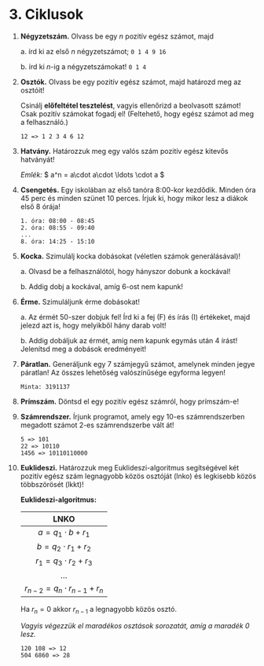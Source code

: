 # 3. Ciklusok

1. **Négyzetszám.** Olvass be egy $n$ pozitív egész számot, majd

    a. írd ki az első $n$ négyzetszámot; `0 1 4 9 16`

    b. írd ki $n$-ig a négyzetszámokat! `0 1 4`

2. **Osztók.** Olvass be egy pozitív egész számot, majd határozd meg az osztóit!

    Csinálj **előfeltétel tesztelést**, vagyis ellenőrizd a beolvasott számot! Csak pozitív számokat fogadj el! (Feltehető, hogy egész számot ad meg a felhasználó.)

    ```
    12 => 1 2 3 4 6 12
    ```

3. **Hatvány.** Határozzuk meg egy valós szám pozitív egész kitevős hatványát!

    *Emlék:* $ a^n = a\cdot a\cdot \ldots \cdot a $

4. **Csengetés.** Egy iskolában az első tanóra 8:00-kor kezdődik. Minden óra 45 perc és minden szünet 10 perces. Írjuk ki, hogy mikor lesz a diákok első 8 órája!

    ```
    1. óra: 08:00 - 08:45
    2. óra: 08:55 - 09:40
    ...
    8. óra: 14:25 - 15:10
    ```

5. **Kocka.** Szimulálj kocka dobásokat (véletlen számok generálásával)!

    a. Olvasd be a felhasználótól, hogy hányszor dobunk a kockával!

    b. Addig dobj a kockával, amíg 6-ost nem kapunk!

6. **Érme.** Szimuláljunk érme dobásokat!

    a. Az érmét 50-szer dobjuk fel! Írd ki a fej (F) és írás (I) értékeket, majd jelezd azt is, hogy melyikből hány darab volt!

    b. Addig dobáljuk az érmét, amíg nem kapunk egymás után 4 írást! Jelenítsd meg a dobások eredményeit!

7. **Páratlan.** Generáljunk egy 7 számjegyű számot, amelynek minden jegye páratlan! Az összes lehetőség valószínűsége egyforma legyen!

    ```
    Minta: 3191137
    ```

8. **Prímszám.** Döntsd el egy pozitív egész számról, hogy prímszám-e!

9.  **Számrendszer.** Írjunk programot, amely egy 10-es számrendszerben megadott számot 2-es számrendszerbe vált át!

    ```
    5 => 101
    22 => 10110
    1456 => 10110110000
    ```

10. **Euklideszi.** Határozzuk meg Euklideszi-algoritmus segítségével két pozitív egész szám legnagyobb közös osztóját (lnko) és legkisebb közös többszörösét (lkkt)!

    **Euklideszi-algoritmus:**

    | LNKO |
    | :-: |
    | $a = q_1 \cdot b + r_1$ |
    | $b = q_2 \cdot r_1 + r_2$ |
    | $r_1 = q_3 \cdot r_2 + r_3$ |
    | $\ldots$ |
    | $r_{n-2} = q_{n} \cdot r_{n-1} + r_{n}$ |

    Ha $r_n = 0$ akkor $r_{n-1}$ a legnagyobb közös osztó.

    *Vagyis végezzük el maradékos osztások sorozatát, amíg a maradék 0 lesz.*

    ```
    120 108 => 12
    504 6860 => 28
    ```
